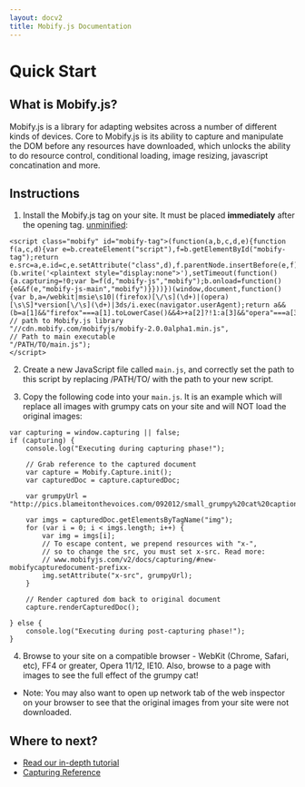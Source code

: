 ```yaml
---
layout: docv2
title: Mobify.js Documentation
---
```


# Quick Start

## What is Mobify.js?

Mobify.js is a library for adapting websites across a number of different kinds
of devices. Core to Mobify.js is its ability to capture and  manipulate the DOM
before any resources have downloaded, which unlocks the ability to do resource
control, conditional loading, image resizing, javascript  concatination and
more.


## Instructions

1. Install the Mobify.js tag on your site. It must be placed **immediately** after
   the opening <head> tag. [unminified][]:

<pre id="mobify-tag"><code class="html">&lt;script class="mobify" id="mobify-tag">(function(a,b,c,d,e){function f(a,c,d){var e=b.createElement("script"),f=b.getElementById("mobify-tag");return e.src=a,e.id=c,e.setAttribute("class",d),f.parentNode.insertBefore(e,f),e}!this.Mobify&&c()&&(b.write('&lt;plaintext style="display:none">'),setTimeout(function(){a.capturing=!0;var b=f(d,"mobify-js","mobify");b.onload=function(){e&&f(e,"mobify-js-main","mobify")}}))})(window,document,function(){var b,a=/webkit|msie\s10|(firefox)[\/\s](\d+)|(opera)[\s\S]*version[\/\s](\d+)|3ds/i.exec(navigator.userAgent);return a&&(b=a[1]&&"firefox"===a[1].toLowerCase()&&4>+a[2]?!1:a[3]&&"opera"===a[3].toLowerCase()&&11>+a[4]?!1:!0),b?!0:!1},
// path to Mobify.js library
"//cdn.mobify.com/mobifyjs/mobify-2.0.0alpha1.min.js",
// Path to main executable
"/PATH/TO/main.js");
&lt;/script></code></pre>

2. Create a new JavaScript file called `main.js`, and correctly
   set the path to this script by replacing /PATH/TO/ with the
   path to your new script.

3. Copy the following code into your `main.js`. It is an example which will
   replace all images with grumpy cats on your site and will NOT load the
   original images:

<pre><code class="javascript">var capturing = window.capturing || false;
if (capturing) {
    console.log("Executing during capturing phase!");

    // Grab reference to the captured document
    var capture = Mobify.Capture.init();
    var capturedDoc = capture.capturedDoc;

    var grumpyUrl = "http://pics.blameitonthevoices.com/092012/small_grumpy%20cat%20caption.jpg";

    var imgs = capturedDoc.getElementsByTagName("img");
    for (var i = 0; i < imgs.length; i++) {
        var img = imgs[i];
        // To escape content, we prepend resources with "x-",
        // so to change the src, you must set x-src. Read more:
        // www.mobifyjs.com/v2/docs/capturing/#new-mobifycapturedocument-prefixx-
        img.setAttribute("x-src", grumpyUrl);
    }

    // Render captured dom back to original document
    capture.renderCapturedDoc();

} else {
    console.log("Executing during post-capturing phase!");
}</code></pre>

4. Browse to your site on a compatible browser - WebKit (Chrome, Safari, etc),
  FF4 or greater, Opera 11/12, IE10. Also, browse to a page with images to see the
  full effect of the grumpy cat!

- Note: You may also want to open up network tab of the web inspector on your browser to see that
        the original images from your site were not downloaded.


## Where to next?

* [Read our in-depth tutorial](./tutorial/)
* [Capturing Reference](./capturing/)


[unminified]: https://github.com/mobify/mobifyjs/blob/v2.0-documentation/tag/bootstrap.html